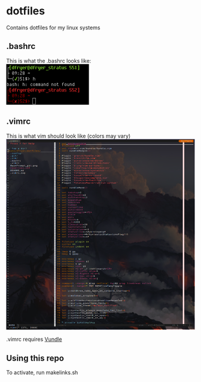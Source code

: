 # dotfiles
Contains dotfiles for my linux systems

## .bashrc
This is what the .bashrc looks like:  
![.bashrc](BashPrompt_git.png)

## .vimrc
This is what vim should look like (colors may vary)
![.vimrc](vim.png)

.vimrc requires [Vundle](https://github.com/gmarik/Vundle.vim)

## Using this repo
To activate, run makelinks.sh
